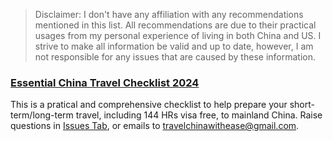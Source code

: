 > Disclaimer:
I don't have any affiliation with any recommendations mentioned in this list. All recommendations are due to their practical usages from my personal experience of living in both China and US. 
I strive to make all information be valid and up to date, however, I am not responsible for any issues that are caused by these information.

### [Essential China Travel Checklist 2024](https://witheases-organization.gitbook.io/mainland-china-travel-guide)
This is a pratical and comprehensive checklist to help prepare your short-term/long-term travel, including 144 HRs visa free, to mainland China. Raise questions in [Issues Tab](https://github.com/HaoyuanY/Awesome-China-Travel/issues), or emails to travelchinawithease@gmail.com.




